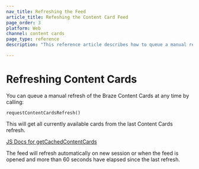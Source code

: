 ```yaml
---
nav_title: Refreshing the Feed
article_title: Refeshing the Content Card Feed
page_order: 3
platform: Web
channel: content cards
page_type: reference
description: "This reference article describes how to queue a manual refresh of your Content Cards."

---
```


# Refreshing Content Cards

 You can queue a manual refresh of the Braze Content Cards at any time by calling:

`requestContentCardsRefresh()`

This will get all currently available cards from the last Content Cards refresh.

[JS Docs for getCachedContentCards](https://js.appboycdn.com/web-sdk/latest/doc/module-appboy.html#.getCachedContentCards)

The feed will refresh automatically on new session or when the feed is opened and more than 60 seconds have elapsed since the last refresh.
